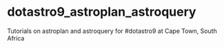# dotastro9_astroplan_astroquery
Tutorials on astroplan and astroquery for #dotastro9 at Cape Town, South Africa
